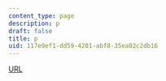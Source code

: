 ```yaml
---
content_type: page
description: p
draft: false
title: p
uid: 117e9ef1-dd59-4201-abf8-35ea02c2db16
---
```

[URL](https://commons.wikimedia.org/wiki/File:Saint_Joseph_charpentier_\(La_Tour\).jpg)